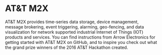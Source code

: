 # AT&T M2X

AT&T M2X provides time-series data storage, device management, message brokering, event triggering, alarming, geo-fencing, and data visualization for network supported industrial Internet of Things (IOT) products and services. You can find instructions from Arrow Electronics for getting started with AT&T M2X on GitHub, and to inspire you check out what the grand prize winners of the 2016 AT&T Hackathon created.

